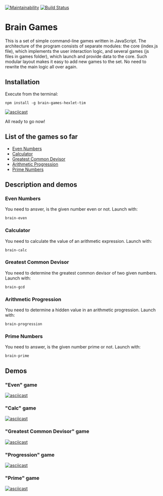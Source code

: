 [![Maintainability](https://api.codeclimate.com/v1/badges/84c3686447fd92abbccd/maintainability)](https://codeclimate.com/github/lastpatrol/project-lvl1-s462/maintainability)
[![Build Status](https://travis-ci.org/lastpatrol/project-lvl1-s462.svg?branch=master)](https://travis-ci.org/lastpatrol/project-lvl1-s462)

# Brain Games
This is a set of simple command-line games written in JavaScript. The architecture of the program consists of separate modules: the core (index.js file), which implements the user interaction logic, and several games (js files in games folder), which launch and provide data to the core. Such modular layout makes it easy to add new games to the set. No need to rewrite the main logic all over again. 


## Installation
Execute from the terminal:  
```
npm install -g brain-games-hexlet-tim
```  
[![asciicast](https://asciinema.org/a/u0EPMJ5N6Ww4SlaxJeplLWexO.svg)](https://asciinema.org/a/u0EPMJ5N6Ww4SlaxJeplLWexO?t=1&speed=2&cols=80&rows=15)

All ready to go now!  

## List of the games so far
- [Even Numbers](#even-numbers)
- [Calculator](#calculator)
- [Greatest Common Devisor](#greatest-common-devisor)
- [Arithmetic Progression](#arithmetic-progression)
- [Prime Numbers](#prime-numbers)

## Description and demos
### Even Numbers  
You need to ansver, is the given number even or not. Launch with:   
```
brain-even
```

### Calculator  
You need to calculate the value of an arithmetic expression. Launch with:   
```
brain-calc
```


### Greatest Common Devisor  
You need to determine the greatest common devisor of two given numbers. Launch with:  
```
brain-gcd
```  


### Arithmetic Progression  
You need to determine a hidden value in an arithmetic progression. Launch with:  
```
brain-progression
```  


### Prime Numbers  
You need to answer, is the given number prime or not. Launch with:
```
brain-prime
```  


## Demos
### "Even" game
[![asciicast](https://asciinema.org/a/OY9JtvoMmajV6GaoLN7WJk1Or.svg)](https://asciinema.org/a/OY9JtvoMmajV6GaoLN7WJk1Or)

### "Calc" game
[![asciicast](https://asciinema.org/a/6njnDT94AFqnqpI7NQnsNWhLF.svg)](https://asciinema.org/a/6njnDT94AFqnqpI7NQnsNWhLF)

### "Greatest Common Devisor" game
[![asciicast](https://asciinema.org/a/KAAOhKMrrAIYKT9B5QypigFxb.svg)](https://asciinema.org/a/KAAOhKMrrAIYKT9B5QypigFxb)

### "Progression" game
[![asciicast](https://asciinema.org/a/NhA6m0VK7tQPXLCLWyubBVEXh.svg)](https://asciinema.org/a/NhA6m0VK7tQPXLCLWyubBVEXh)

### "Prime" game
[![asciicast](https://asciinema.org/a/wKI0sCHhfrzr6a7Zey0otbzwN.svg)](https://asciinema.org/a/wKI0sCHhfrzr6a7Zey0otbzwN)

